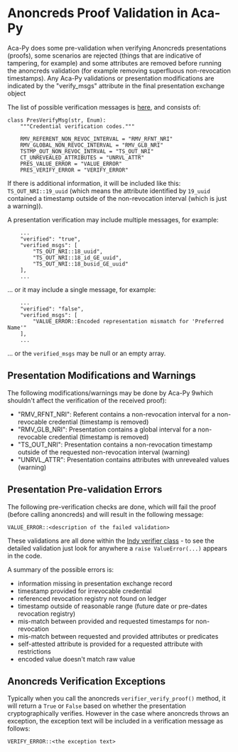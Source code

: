 # Anoncreds Proof Validation in Aca-Py

Aca-Py does some pre-validation when verifying Anoncreds presentations (proofs), some scenarios are rejected (things that are indicative of tampering, for example) and some attributes are removed before running the anoncreds validation (for example removing superfluous non-revocation timestamps).  Any Aca-Py validations or presentation modifications are indicated by the "verify_msgs" attribute in the final presentation exchange object

The list of possible verification messages is [here](https://github.com/hyperledger/aries-cloudagent-python/blob/main/aries_cloudagent/indy/verifier.py#L24), and consists of:

```
class PresVerifyMsg(str, Enum):
    """Credential verification codes."""

    RMV_REFERENT_NON_REVOC_INTERVAL = "RMV_RFNT_NRI"
    RMV_GLOBAL_NON_REVOC_INTERVAL = "RMV_GLB_NRI"
    TSTMP_OUT_NON_REVOC_INTRVAL = "TS_OUT_NRI"
    CT_UNREVEALED_ATTRIBUTES = "UNRVL_ATTR"
    PRES_VALUE_ERROR = "VALUE_ERROR"
    PRES_VERIFY_ERROR = "VERIFY_ERROR"
```

If there is additional information, it will be included like this:  `TS_OUT_NRI::19_uuid` (which means the attribute identified by `19_uuid` contained a timestamp outside of the non-revocation interval (which is just a warning)).

A presentation verification may include multiple messages, for example:

```
    ...
    "verified": "true",
    "verified_msgs": [
        "TS_OUT_NRI::18_uuid",
        "TS_OUT_NRI::18_id_GE_uuid",
        "TS_OUT_NRI::18_busid_GE_uuid"
    ],
    ...
```

... or it may include a single message, for example:

```
    ...
    "verified": "false",
    "verified_msgs": [
        "VALUE_ERROR::Encoded representation mismatch for 'Preferred Name'"
    ],
    ...
```

... or the `verified_msgs` may be null or an empty array.

## Presentation Modifications and Warnings

The following modifications/warnings may be done by Aca-Py 9which shouldn't affect the verification of the received proof):

- "RMV_RFNT_NRI":  Referent contains a non-revocation interval for a non-revocable credential (timestamp is removed)
- "RMV_GLB_NRI":  Presentation contains a global interval for a non-revocable credential (timestamp is removed)
- "TS_OUT_NRI":  Presentation contains a non-revocation timestamp outside of the requested non-revocation interval (warning)
- "UNRVL_ATTR":  Presentation contains attributes with unrevealed values (warning)

## Presentation Pre-validation Errors

The following pre-verification checks are done, which will fail the proof (before calling anoncreds) and will result in the following message:

```
VALUE_ERROR::<description of the failed validation>
```

These validations are all done within the [Indy verifier class](https://github.com/hyperledger/aries-cloudagent-python/blob/main/aries_cloudagent/indy/verifier.py) - to see the detailed validation just look for anywhere a `raise ValueError(...)` appears in the code.

A summary of the possible errors is:

- information missing in presentation exchange record
- timestamp provided for irrevocable credential
- referenced revocation registry not found on ledger
- timestamp outside of reasonable range (future date or pre-dates revocation registry)
- mis-match between provided and requested timestamps for non-revocation
- mis-match between requested and provided attributes or predicates
- self-attested attribute is provided for a requested attribute with restrictions
- encoded value doesn't match raw value

## Anoncreds Verification Exceptions

Typically when you call the anoncreds `verifier_verify_proof()` method, it will return a `True` or `False` based on whether the presentation cryptographically verifies.  However in the case where anoncreds throws an exception, the exception text will be included in a verification message as follows:

```
VERIFY_ERROR::<the exception text>
```

